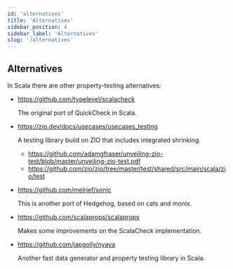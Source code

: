 ```yaml
---
id: 'alternatives'
title: 'Alternatives'
sidebar_position: 4
sidebar_label: 'Alternatives'
slug: '/alternatives'
---
```

## Alternatives

In Scala there are other property-testing alternatives:

- https://github.com/typelevel/scalacheck

  The original port of QuickCheck in Scala.

- https://zio.dev/docs/usecases/usecases_testing

  A testing library build on ZIO that includes integrated shrinking.

  - https://github.com/adamgfraser/unveiling-zio-test/blob/master/unveiling-zio-test.pdf
  - https://github.com/zio/zio/tree/master/test/shared/src/main/scala/zio/test

- https://github.com/melrief/sonic

  This is another port of Hedgehog, based on cats and monix.

- https://github.com/scalaprops/scalaprops

  Makes some improvements on the ScalaCheck implementation.

- https://github.com/japgolly/nyaya

  Another fast data generator and property testing library in Scala.

